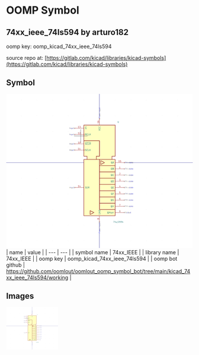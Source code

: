 # OOMP Symbol  
## 74xx_ieee_74ls594  by arturo182  
  
oomp key: oomp_kicad_74xx_ieee_74ls594  
  
source repo at: [https://gitlab.com/kicad/libraries/kicad-symbols](https://gitlab.com/kicad/libraries/kicad-symbols)  
## Symbol  
  
[![working.png](working_600.png)](working.png)  
| name | value | 
| --- | --- | 
| symbol name | 74xx_IEEE | 
| library name | 74xx_IEEE | 
| oomp key | oomp_kicad_74xx_ieee_74ls594 | 
| oomp bot github | https://github.com/oomlout/oomlout_oomp_symbol_bot/tree/main/kicad_74xx_ieee_74ls594/working | 
## Images  
  
[![working.png](working_140.png)](working.png)  
